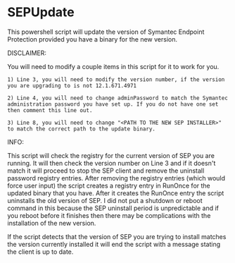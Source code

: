 SEPUpdate
=========

This powershell script will update the version of Symantec Endpoint Protection provided you have a binary for the new version.

DISCLAIMER:

You will need to modify a couple items in this script for it to work for you.

	1) Line 3, you will need to modify the version number, if the version you are upgrading to is not 12.1.671.4971

	2) Line 4, you will need to change adminPassword to match the Symantec administration password you have set up. If you do not have one set then comment this line out.

	3) Line 8, you will need to change "<PATH TO THE NEW SEP INSTALLER>" to match the correct path to the update binary.


INFO:

This script will check the registry for the current version of SEP you are running. It will then check the version number on Line 3 and if it doesn't match it will proceed to stop the SEP client and remove the uninstall password registry entries. After removing the registry entries (which would force user input) the script creates a registry entry in RunOnce for the updated binary that you have. After it creates the RunOnce entry the script uninstalls the old version of SEP. I did not put a shutdown or reboot command in this because the SEP uninstall period is unpredictable and if you reboot before it finishes then there may be complications with the installation of the new version.

If the script detects that the version of SEP you are trying to install matches the version currently installed it will end the script with a message stating the client is up to date.
